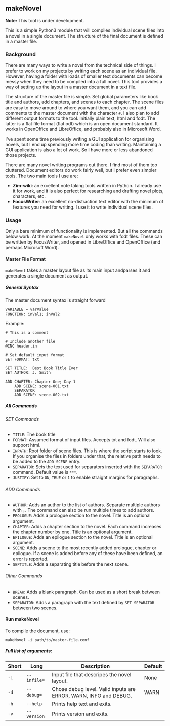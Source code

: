 ## makeNovel

**Note:** This tool is under development.

This is a simple Python3 module that will compiles individual scene files into a novel in a single
document. The structure of the final document is defined in a master file.

### Background

There are many ways to write a novel from the technical side of things. I prefer to work on my
projects by writing each scene as an individual file. However, having a folder with loads of smaller
text documents can become messy when they need to be compiled into a full novel. This tool provides
a way of setting up the layout in a master document in a text file.

The structure of the master file is simple. Set global parameters like book title and authors, add
chapters, and scenes to each chapter. The scene files are easy to move around to where you want
them, and you can add comments to the master document with the character `#`. I also plan to add
different output formats to the tool. Initially plain text, html and fodt. The latter is a flat file
format (flat odt) which is an open document standard. It works in OpenOffice and LibreOffice, and
probably also in Microsoft Word.

I've spent some time previously writing a GUI application for organising novels, but I end up
spending more time coding than writing. Maintaining a GUI application is also a lot of work. So I
have more or less abandoned those projects.

There are many novel writing programs out there. I find most of them too cluttered. Document editors
do work fairly well, but I prefer even simpler tools. The two main tools I use are:

* **Zim-wiki**: an excellent note taking tools written in Python. I already use it for work, and it
   is also perfect for researching and drafting novel plots, characters, etc.
* **FocusWriter**: an excellent no-distraction text editor with the minimum of features you need for
   writing. I use it to write individual scene files.

### Usage

Only a bare minimum of functionality is implemented. But all the commands below work. At the moment
`makeNovel` only works with fodt files. These can be written by FocusWriter, and opened in
LibreOffice and OpenOffice (and perhaps Microsoft Word).

#### Master File Format

`makeNovel` takes a master layout file as its main input andparses it and generates a single
document as output.

##### General Syntax

The master document syntax is straight forward

    VARIABLE = varValue
    FUNCTION: inVal1; inVal2

Example:

    # This is a comment
    
    # Include another file
    @INC header.in

    # Set default input format
    SET FORMAT: txt
    
    SET TITLE:  Best Book Title Ever
    SET AUTHOR: J. Smith
    
    ADD CHAPTER: Chapter One; Day 1
        ADD SCENE: scene-001.txt
        SEPARATOR
        ADD SCENE: scene-002.txt

##### All Commands

###### SET Commands

* `TITLE`: The book title
* `FORMAT`: Assumed format of input files. Accepts txt and fodt. Will also support html.
* `INPATH`: Root folder of scene files. This is where the script starts to look. If you organise
   the files in folders under that, the relative path needs to be added to the `ADD SCENE` entry.
* `SEPARATOR`: Sets the text used for separators inserted with the `SEPARATOR` command. Default
   value is `***`.
* `JUSTIFY`: Set to `ON`, `TRUE` or `1` to enable straight margins for paragraphs.

###### ADD Commands

* `AUTHOR`: Adds an author to the list of authors. Separate multiple authors with `;`. The command
   can also be run multiple times to add authors.
* `PROLOGUE`: Adds a prologue section to the novel. Title is an optional argument.
* `CHAPTER`: Adds a chapter section to the novel. Each command increases the chapter number by one.
   Title is an optional argument.
* `EPILOGUE`: Adds an epilogue section to the novel. Title is an optional argument.
* `SCENE`: Adds a scene to the most recently added prologue, chapter or epilogue. If a scene is
   added before any of these have been defined, an error is reported.
* `SEPTITLE`: Adds a separating title before the next scene.

###### Other Commands

* `BREAK`: Adds a blank paragraph. Can be used as a short break between scenes.
* `SEPARATOR`: Adds a paragraph with the text defined by `SET SEPARATOR` between two scenes.

#### Run makeNovel

To compile the document, use:

    makeNovel -i path/to/master-file.conf

##### Full list of arguments:

| Short | Long        | Description                                                      | Default |
|-------|-------------|------------------------------------------------------------------|---------|
| `-i`  | `--infile=` | Input file that descripes the novel layout.                      | None    |
| `-d`  | `--debug=`  | Chose debug level. Valid inputs are ERROR, WARN, INFO and DEBUG. | WARN    |
| `-h`  | `--help`    | Prints help text and exits.                                      |         |
| `-v`  | `--version` | Prints version and exits.                                        |         |
